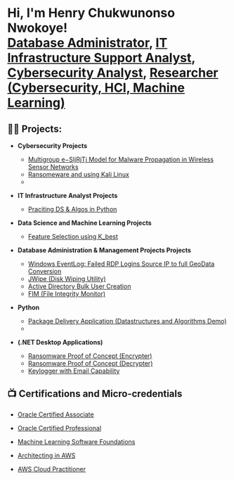 <h1>Hi, I'm Henry Chukwunonso Nwokoye! <br/><a href="https://github.com/joshmadakor1">Database Administrator</a>, <a href="https://www.linkedin.com/in/henry-chukwunonso-phd/">IT Infrastructure Support Analyst</a>, <a href="https://www.linkedin.com/in/henry-chukwunonso-phd/">Cybersecurity Analyst</a>, <a href="https://scholar.google.com/citations?user=FJGeeEAAAAAJ">Researcher (Cybersecurity, HCI, Machine Learning)</a></h1>

<h2>👨‍💻 Projects:</h2>

- <b>Cybersecurity Projects</b>
  - [Multigroup e−SIjRjTj Model for Malware Propagation in Wireless Sensor Networks](Multigroup_e−SIjRjTj_Model_for_Malware_Propagation_in_WSN.ipynb)
  - [Ransomeware and using Kali Linux](https://github.com/ChiNonsoHenry16/RansomwareAttackVMware2017)
  - 
- <b>IT Infrastructure Analyst Projects</b>
  - [Praciting DS & Algos in Python](https://github.com/joshmadakor1/Algorithms-Practice)
    
- <b> Data Science and Machine Learning Projects</b>
  - [Feature Selection using K_best](Selecting_K_best_features_Pig_Weight.ipynb)
  
- <b>Database Administration & Management Projects Projects</b>
  - [Windows EventLog: Failed RDP Logins Source IP to full GeoData Conversion](https://github.com/joshmadakor1/Sentinel-Lab)
  - [JWipe (Disk Wiping Utility)](https://github.com/joshmadakor1/Jwipe.PowerShell)
  - [Active Directory Bulk User Creation](https://github.com/joshmadakor1/AD_PS)
  - [FIM (File Integrity Monitor)](https://github.com/joshmadakor1/PowerShell-Integrity-FIM)
    
- <b>Python</b>
  - [Package Delivery Application (Datastructures and Algorithms Demo)](https://github.com/joshmadakor1/Package-Delivery-Pathfinding-Algorithm)
  - 
- <b>(.NET Desktop Applications)</b>
  - [Ransomware Proof of Concept (Encrypter)](https://github.com/joshmadakor1/EncrypterPOC)
  - [Ransomware Proof of Concept (Decrypter)](https://github.com/joshmadakor1/DecrypterPOC)
  - [Keylogger with Email Capability](https://github.com/joshmadakor1/Key-Logger-With-Email)

<h2>📺 Certifications and Micro-credentials</h2>

  - [Oracle Certified Associate](https://drive.google.com/file/d/10u0UoRHdLPvDvcDZ5tF5bcAALn9hyPkT/view?usp=sharing)

  - [Oracle Certified Professional](https://drive.google.com/file/d/10u0UoRHdLPvDvcDZ5tF5bcAALn9hyPkT/view?usp=sharing)
    
  - [Machine Learning Software Foundations](https://certificate.bcdiploma.com/check/1D50F0673D21DD2DB316874E0614E9611EA824ECD929B5626F57B885BB11E8BFdU02NUZLV0VQdXErNDZZb1dsSW9Fa2IzR0hxLy9lQTVDTUZ6ZEFFTXpHemw1TzNL)
    
  - [Architecting in AWS](https://drive.google.com/file/d/14rd-4F61WW-b7Z06bpYKxN3enacWpxNz/view?usp=sharing)

  - [AWS Cloud Practitioner](https://drive.google.com/file/d/1Y-67qbMECmCm_-A_Fn3Wa-hrT7FO3tQA/view?usp=sharing)
